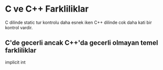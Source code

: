 # C ve C++ Farkliliklar

C dilinde static tur kontrolu daha esnek iken C++ dilinde cok daha kati bir kontrol vardir.

## C'de gecerli ancak C++'da gecerli olmayan temel farkliliklar
implicit int 